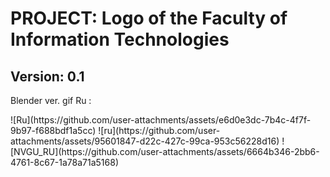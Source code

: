 <!DOCTYPT html>
<html>
  <head>
  </head>

  <body>
    <h1>PROJECT: Logo of the Faculty of Information Technologies</h1>
    <h2>Version: 0.1 </h2>
    <p>Blender ver. gif Ru :</p>
    ![Ru](https://github.com/user-attachments/assets/e6d0e3dc-7b4c-4f7f-9b97-f688bdf1a5cc)
    ![ru](https://github.com/user-attachments/assets/95601847-d22c-427c-99ca-953c56228d16)
    ![NVGU_RU](https://github.com/user-attachments/assets/6664b346-2bb6-4761-8c67-1a78a71a5168)
  </body>
  
</html>

<!--
![Ru](https://github.com/user-attachments/assets/e6d0e3dc-7b4c-4f7f-9b97-f688bdf1a5cc)
![ru](https://github.com/user-attachments/assets/95601847-d22c-427c-99ca-953c56228d16)
![NVGU_RU](https://github.com/user-attachments/assets/6664b346-2bb6-4761-8c67-1a78a71a5168)

-->
